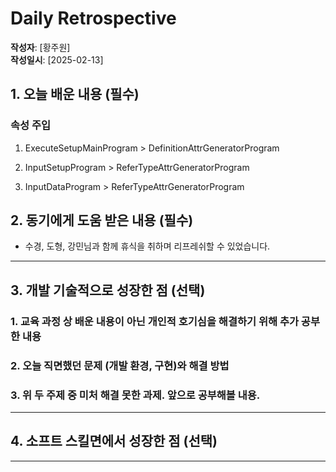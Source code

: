 # Daily Retrospective

**작성자**: [황주원]  
**작성일시**: [2025-02-13]

## 1. 오늘 배운 내용 (필수)
### 속성 주입
1. ExecuteSetupMainProgram > DefinitionAttrGeneratorProgram


2. InputSetupProgram > ReferTypeAttrGeneratorProgram


3. InputDataProgram > ReferTypeAttrGeneratorProgram




## 2. 동기에게 도움 받은 내용 (필수)
* 수경, 도형, 강민님과 함께 휴식을 취하며 리프레쉬할 수 있었습니다.

---

## 3. 개발 기술적으로 성장한 점 (선택)

### 1. 교육 과정 상 배운 내용이 아닌 개인적 호기심을 해결하기 위해 추가 공부한 내용

### 2. 오늘 직면했던 문제 (개발 환경, 구현)와 해결 방법

### 3. 위 두 주제 중 미처 해결 못한 과제. 앞으로 공부해볼 내용.

---

## 4. 소프트 스킬면에서 성장한 점 (선택)

---
